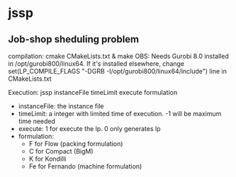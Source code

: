# jssp
## Job-shop sheduling problem

compilation: cmake CMakeLists.txt & make
OBS: Needs Gurobi 8.0 installed in /opt/gurobi800/linux64. If it's installed elsewhere, change set(LP_COMPILE_FLAGS "-DGRB -I/opt/gurobi800/linux64/include") line in CMakeLists.txt

Execution:
jssp instanceFile timeLimit execute formulation
* instanceFile: the instance file
* timeLimit: a integer with limited time of execution. -1 will be maximum time needed
* execute: 1 for execute the lp. 0 only generates lp
* formulation: 
  * F for Flow (packing formulation)
  * C for Compact (BigM) 
  * K for Kondilli 
  * Fe for Fernando (machine formulation) 
